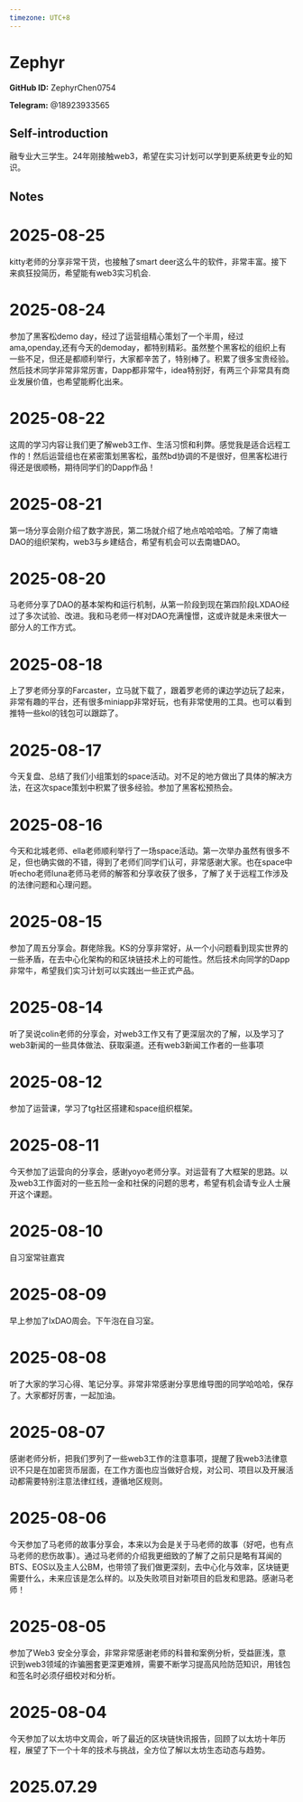 ```yaml
---
timezone: UTC+8
---
```


# Zephyr

**GitHub ID:** ZephyrChen0754

**Telegram:** @18923933565

## Self-introduction

融专业大三学生。24年刚接触web3，希望在实习计划可以学到更系统更专业的知识。

## Notes

<!-- Content_START -->

# 2025-08-25
<!-- DAILY_CHECKIN_2025-08-25_START -->
kitty老师的分享非常干货，也接触了smart deer这么牛的软件，非常丰富。接下来疯狂投简历，希望能有web3实习机会.
<!-- DAILY_CHECKIN_2025-08-25_END -->


# 2025-08-24
<!-- DAILY_CHECKIN_2025-08-24_START -->
参加了黑客松demo day，经过了运营组精心策划了一个半周，经过ama,openday,还有今天的demoday，都特别精彩。虽然整个黑客松的组织上有一些不足，但还是都顺利举行，大家都辛苦了，特别棒了。积累了很多宝贵经验。然后技术同学非常非常厉害，Dapp都非常牛，idea特别好，有两三个非常具有商业发展价值，也希望能孵化出来。
<!-- DAILY_CHECKIN_2025-08-24_END -->

# 2025-08-22

这周的学习内容让我们更了解web3工作、生活习惯和利弊。感觉我是适合远程工作的！然后运营组也在紧密策划黑客松，虽然bd协调的不是很好，但黑客松进行得还是很顺畅，期待同学们的Dapp作品！

# 2025-08-21

第一场分享会刚介绍了数字游民，第二场就介绍了地点哈哈哈哈。了解了南塘DAO的组织架构，web3与乡建结合，希望有机会可以去南塘DAO。

# 2025-08-20

马老师分享了DAO的基本架构和运行机制，从第一阶段到现在第四阶段LXDAO经过了多次试验、改进。我和马老师一样对DAO充满憧憬，这或许就是未来很大一部分人的工作方式。

# 2025-08-18

上了罗老师分享的Farcaster，立马就下载了，跟着罗老师的课边学边玩了起来，非常有趣的平台，还有很多miniapp非常好玩，也有非常使用的工具。也可以看到推特一些kol的钱包可以跟踪了。

# 2025-08-17

今天复盘、总结了我们小组策划的space活动。对不足的地方做出了具体的解决方法，在这次space策划中积累了很多经验。参加了黑客松预热会。

# 2025-08-16

今天和北城老师、ella老师顺利举行了一场space活动。第一次举办虽然有很多不足，但也确实做的不错，得到了老师们同学们认可，非常感谢大家。也在space中听echo老师luna老师马老师的解答和分享收获了很多，了解了关于远程工作涉及的法律问题和心理问题。

# 2025-08-15

参加了周五分享会。群佬除我。KS的分享非常好，从一个小问题看到现实世界的一些矛盾，在去中心化架构的和区块链技术上的可能性。然后技术向同学的Dapp非常牛，希望我们实习计划可以实践出一些正式产品。

# 2025-08-14

听了吴说colin老师的分享会，对web3工作又有了更深层次的了解，以及学习了web3新闻的一些具体做法、获取渠道。还有web3新闻工作者的一些事项

# 2025-08-12

参加了运营课，学习了tg社区搭建和space组织框架。

# 2025-08-11

今天参加了运营向的分享会，感谢yoyo老师分享。对运营有了大框架的思路。以及web3工作面对的一些五险一金和社保的问题的思考，希望有机会请专业人士展开这个课题。

# 2025-08-10

自习室常驻嘉宾

# 2025-08-09

早上参加了lxDAO周会。下午泡在自习室。

# 2025-08-08

听了大家的学习心得、笔记分享。非常非常感谢分享思维导图的同学哈哈哈，保存了。大家都好厉害，一起加油。

# 2025-08-07

感谢老师分析，把我们罗列了一些web3工作的注意事项，提醒了我web3法律意识不只是在加密货币层面，在工作方面也应当做好合规，对公司、项目以及开展活动都需要特别注意法律红线，遵循地区规则。

# 2025-08-06

今天参加了马老师的故事分享会，本来以为会是关于马老师的故事（好吧，也有点马老师的悲伤故事）。通过马老师的介绍我更细致的了解了之前只是略有耳闻的BTS、EOS以及主人公BM，也带领了我们做更深刻，去中心化与效率，区块链更需要什么，未来应该是怎么样的。以及失败项目对新项目的启发和思路。感谢马老师！

# 2025-08-05

参加了Web3 安全分享会，非常非常感谢老师的科普和案例分析，受益匪浅，意识到web3领域的诈骗圈套更深更难辨，需要不断学习提高风险防范知识，用钱包和签名时必须仔细校对和分析。

# 2025-08-04

今天参加了以太坊中文周会，听了最近的区块链快讯报告，回顾了以太坊十年历程，展望了下一个十年的技术与挑战，全方位了解以太坊生态动态与趋势。


# 2025.07.29


<!-- Content_END -->
